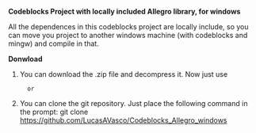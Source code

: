 **Codeblocks Project with locally included Allegro library, for windows**

All the dependences in this codeblocks project are locally include, so you can move you project to another windows machine (with codeblocks and mingw) and compile in that.

**Donwload**

1. You can download the .zip file and decompress it. Now just use

         or

2. You can clone the git repository. Just place the following command in the prompt: git clone https://github.com/LucasAVasco/Codeblocks_Allegro_windows

